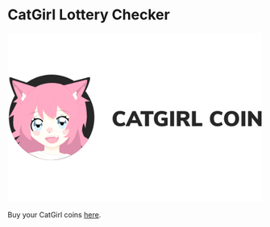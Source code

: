 # CatGirl Lottery Checker
 <img src="https://github.com/crypto-pascal/catgirl-lottery-bot/blob/master/assets/logo.svg">

Buy your CatGirl coins [here](https://www.catgirlcoin.com/).